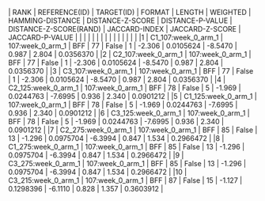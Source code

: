 | RANK | REFERENCE(ID) | TARGET(ID) | FORMAT | LENGTH | WEIGHTED | HAMMING-DISTANCE | DISTANCE-Z-SCORE | DISTANCE-P-VALUE | DISTANCE-Z-SCORE(RAND) | JACCARD-INDEX | JACCARD-Z-SCORE | JACCARD-P-VALUE |
|   |                  |                  |     |       |        |      |         |              |          |         |         |    |
|1 | C1_107:week_0_arm_1 | 107:week_0_arm_1 | BFF |     77 | False |    1 |  -2.306 |    0.0105624 |  -8.5470 |   0.987 |   2.804 |    0.0356370 |
|2 | C2_107:week_0_arm_1 | 107:week_0_arm_1 | BFF |     77 | False |    1 |  -2.306 |    0.0105624 |  -8.5470 |   0.987 |   2.804 |    0.0356370 |
|3 | C3_107:week_0_arm_1 | 107:week_0_arm_1 | BFF |     77 | False |    1 |  -2.306 |    0.0105624 |  -8.5470 |   0.987 |   2.804 |    0.0356370 |
|4 | C2_125:week_0_arm_1 | 107:week_0_arm_1 | BFF |     78 | False |    5 |  -1.969 |    0.0244763 |  -7.6995 |   0.936 |   2.340 |    0.0901212 | 
|5 | C1_125:week_0_arm_1 | 107:week_0_arm_1 | BFF |     78 | False |    5 |  -1.969 |    0.0244763 |  -7.6995 |   0.936 |   2.340 |    0.0901212 |
|6 | C3_125:week_0_arm_1 | 107:week_0_arm_1 | BFF |     78 | False |    5 |  -1.969 |    0.0244763 |  -7.6995 |   0.936 |   2.340 |    0.0901212 |
|7 | C2_275:week_0_arm_1 | 107:week_0_arm_1 | BFF |     85 | False |   13 |  -1.296 |    0.0975704 |  -6.3994 |   0.847 |   1.534 |    0.2966472 |
|8 | C1_275:week_0_arm_1 | 107:week_0_arm_1 | BFF |     85 | False |   13 |  -1.296 |    0.0975704 |  -6.3994 |   0.847 |   1.534 |    0.2966472 |
|9 | C3_275:week_0_arm_1 | 107:week_0_arm_1 | BFF |     85 | False |   13 |  -1.296 |    0.0975704 |  -6.3994 |   0.847 |   1.534 |    0.2966472 |
|10 | C3_215:week_0_arm_1 | 107:week_0_arm_1 | BFF |     87 | False |   15 |  -1.127 |    0.1298396 |  -6.1110 |   0.828 |   1.357 |    0.3603912 |
